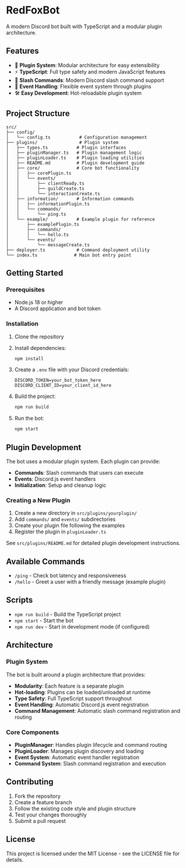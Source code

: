 # RedFoxBot

A modern Discord bot built with TypeScript and a modular plugin architecture.

## Features

- 🔌 **Plugin System**: Modular architecture for easy extensibility
- ⚡ **TypeScript**: Full type safety and modern JavaScript features
- 🚀 **Slash Commands**: Modern Discord slash command support
- 🎯 **Event Handling**: Flexible event system through plugins
- 🛠️ **Easy Development**: Hot-reloadable plugin system

## Project Structure

```
src/
├── config/
│   └── config.ts           # Configuration management
├── plugins/                # Plugin system
│   ├── types.ts           # Plugin interfaces
│   ├── pluginManager.ts   # Plugin management logic
│   ├── pluginLoader.ts    # Plugin loading utilities
│   ├── README.md          # Plugin development guide
│   ├── core/              # Core bot functionality
│   │   ├── corePlugin.ts
│   │   └── events/
│   │       ├── clientReady.ts
│   │       ├── guildCreate.ts
│   │       └── interactionCreate.ts
│   ├── information/       # Information commands
│   │   ├── informationPlugin.ts
│   │   └── commands/
│   │       └── ping.ts
│   └── example/           # Example plugin for reference
│       ├── examplePlugin.ts
│       ├── commands/
│       │   └── hello.ts
│       └── events/
│           └── messageCreate.ts
├── deployer.ts            # Command deployment utility
└── index.ts              # Main bot entry point
```

## Getting Started

### Prerequisites

- Node.js 18 or higher
- A Discord application and bot token

### Installation

1. Clone the repository
2. Install dependencies:
   ```bash
   npm install
   ```

3. Create a `.env` file with your Discord credentials:
   ```env
   DISCORD_TOKEN=your_bot_token_here
   DISCORD_CLIENT_ID=your_client_id_here
   ```

4. Build the project:
   ```bash
   npm run build
   ```

5. Run the bot:
   ```bash
   npm start
   ```

## Plugin Development

The bot uses a modular plugin system. Each plugin can provide:

- **Commands**: Slash commands that users can execute
- **Events**: Discord.js event handlers
- **Initialization**: Setup and cleanup logic

### Creating a New Plugin

1. Create a new directory in `src/plugins/yourplugin/`
2. Add `commands/` and `events/` subdirectories
3. Create your plugin file following the examples
4. Register the plugin in `pluginLoader.ts`

See `src/plugins/README.md` for detailed plugin development instructions.

## Available Commands

- `/ping` - Check bot latency and responsiveness
- `/hello` - Greet a user with a friendly message (example plugin)

## Scripts

- `npm run build` - Build the TypeScript project
- `npm start` - Start the bot
- `npm run dev` - Start in development mode (if configured)

## Architecture

### Plugin System

The bot is built around a plugin architecture that provides:

- **Modularity**: Each feature is a separate plugin
- **Hot-loading**: Plugins can be loaded/unloaded at runtime
- **Type Safety**: Full TypeScript support throughout
- **Event Handling**: Automatic Discord.js event registration
- **Command Management**: Automatic slash command registration and routing

### Core Components

- **PluginManager**: Handles plugin lifecycle and command routing
- **PluginLoader**: Manages plugin discovery and loading
- **Event System**: Automatic event handler registration
- **Command System**: Slash command registration and execution

## Contributing

1. Fork the repository
2. Create a feature branch
3. Follow the existing code style and plugin structure
4. Test your changes thoroughly
5. Submit a pull request

## License

This project is licensed under the MIT License - see the LICENSE file for details.
